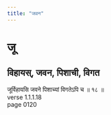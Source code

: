```yaml
---
title: "जवन"
---
```


# जू
## विहायस्, जवन, पिशाची, विगत
जूर्विहायसि जवने पिशाच्यां विगतेऽपि च ॥ १८ ॥<BR>verse 1.1.1.18<BR>page 0120

